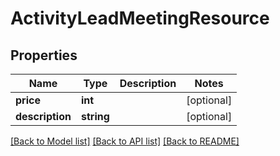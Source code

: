 # ActivityLeadMeetingResource

## Properties
Name | Type | Description | Notes
------------ | ------------- | ------------- | -------------
**price** | **int** |  | [optional] 
**description** | **string** |  | [optional] 

[[Back to Model list]](../README.md#documentation-for-models) [[Back to API list]](../README.md#documentation-for-api-endpoints) [[Back to README]](../README.md)



